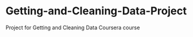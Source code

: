 Getting-and-Cleaning-Data-Project
=================================

Project for Getting and Cleaning Data Coursera course

